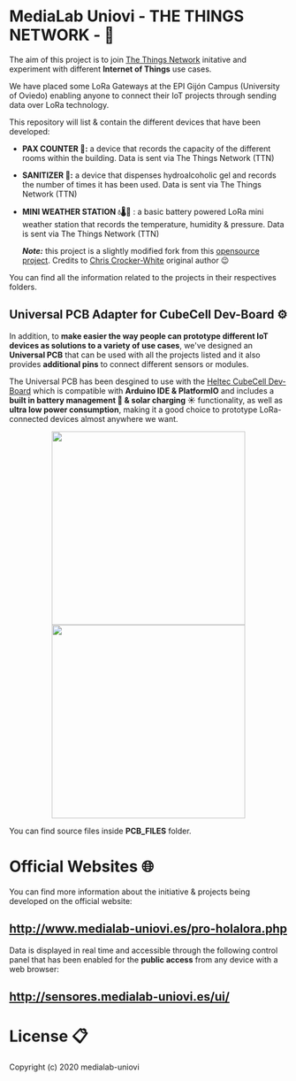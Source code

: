 # MediaLab Uniovi - THE THINGS NETWORK - 📡

The aim of this project is to join [The Things Network](https://www.thethingsnetwork.org/) initative and experiment with different **Internet of Things** use cases.

We have placed some LoRa Gateways at the EPI Gijón Campus (University of Oviedo) enabling anyone to connect their IoT projects through sending data over LoRa technology.

This repository will list & contain the different devices that have been developed:

- **PAX COUNTER 👥:** a device that records the capacity of the different rooms within the building. Data is sent via The Things Network (TTN)

- **SANITIZER 🧼:** a device that dispenses hydroalcoholic gel and records the number of times it has been used. Data is sent via The Things Network (TTN)

- **MINI WEATHER STATION 💧🌡️🎈** : a basic battery powered LoRa mini weather station that records the temperature, humidity & pressure. Data is sent via The Things Network (TTN)

    ***___Note:___*** this project is a slightly modified fork from this [opensource project](https://github.com/chrisys/mini-lora-weatherstation). Credits to [Chris Crocker-White](https://github.com/chrisys) original author 😉

You can find all the information related to the projects in their respectives folders. 

## Universal PCB Adapter for CubeCell Dev-Board ⚙️

In addition, to **make easier the way people can prototype different IoT devices as solutions to a variety of use cases**, we've designed an **Universal PCB** that can be used with all the projects listed and it also provides **additional pins** to connect different sensors or modules.

The Universal PCB has been desgined to use with the [Heltec CubeCell Dev-Board](https://heltec.org/project/htcc-ab01/) which is compatible with **Arduino IDE & PlatformIO** and includes a **built in battery management 🔋 & solar charging ☀️** functionality, as well as **ultra low power consumption**, making it a good choice to prototype LoRa-connected devices almost anywhere we want.

<p align="center">
  <img width="350" height="350" src="https://github.com/medialab-uniovi/TTN-MEDIALAB-UNIOVI/blob/main/images/1st_pcb_version_developed.png"/>
  <img width="350" height="350" src="https://github.com/medialab-uniovi/TTN-MEDIALAB-UNIOVI/blob/main/images/universal_pcb_cubecell_dev_board.png"/>
</p>

You can find source files inside **PCB_FILES** folder.

# Official Websites 🌐

You can find more information about the initiative & projects being developed on the official website:

## http://www.medialab-uniovi.es/pro-holalora.php

Data is displayed in real time and accessible through the following control panel that has been enabled for the **public access** from any device with a web browser:

## http://sensores.medialab-uniovi.es/ui/

# License 📋

Copyright (c) 2020 medialab-uniovi
